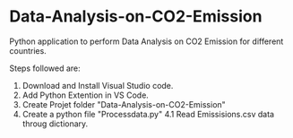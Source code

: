 # Data-Analysis-on-CO2-Emission
Python application to perform Data Analysis on CO2 Emission for different countries.

Steps followed are:
1. Download and Install Visual Studio code.
2. Add Python Extention in VS Code.
3. Create Projet folder "Data-Analysis-on-CO2-Emission" 
4. Create a python file "Processdata.py"
4.1 Read Emissisions.csv data throug dictionary.